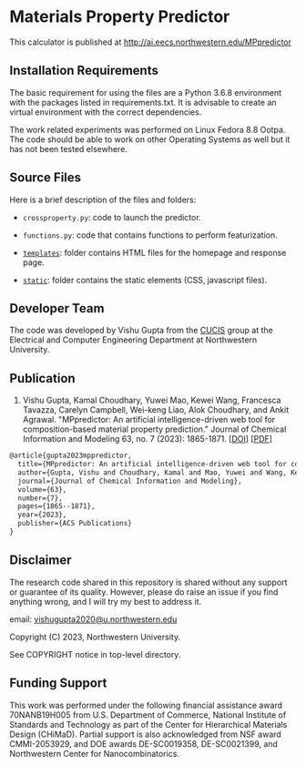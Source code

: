 # Materials Property Predictor

This calculator is published at http://ai.eecs.northwestern.edu/MPpredictor

## Installation Requirements

The basic requirement for using the files are a Python 3.6.8 environment with the packages listed in requirements.txt. It is advisable to create an virtual environment with the correct dependencies.

The work related experiments was performed on Linux Fedora 8.8 Ootpa. The code should be able to work on other Operating Systems as well but it has not been tested elsewhere.

## Source Files
  
Here is a brief description of the files and folders:

* `crossproperty.py`: code to launch the predictor.

* `functions.py`: code that contains functions to perform featurization.

* [`templates`](./templates): folder contains HTML files for the homepage and response page.

* [`static`](./static): folder contains the static elements (CSS, javascript files).

## Developer Team

The code was developed by Vishu Gupta from the <a href="http://cucis.ece.northwestern.edu/">CUCIS</a> group at the Electrical and Computer Engineering Department at Northwestern University.

## Publication

1. Vishu Gupta, Kamal Choudhary, Yuwei Mao, Kewei Wang, Francesca Tavazza, Carelyn Campbell, Wei-keng Liao, Alok Choudhary, and Ankit Agrawal. "MPpredictor: An artificial intelligence-driven web tool for composition-based material property prediction." Journal of Chemical Information and Modeling 63, no. 7 (2023): 1865-1871. [<a href="https://pubs.acs.org/doi/full/10.1021/acs.jcim.3c00307">DOI</a>] [<a href="https://pubs.acs.org/doi/epdf/10.1021/acs.jcim.3c00307">PDF</a>]

```tex
@article{gupta2023mppredictor,
  title={MPpredictor: An artificial intelligence-driven web tool for composition-based material property prediction},
  author={Gupta, Vishu and Choudhary, Kamal and Mao, Yuwei and Wang, Kewei and Tavazza, Francesca and Campbell, Carelyn and Liao, Wei-keng and Choudhary, Alok and Agrawal, Ankit},
  journal={Journal of Chemical Information and Modeling},
  volume={63},
  number={7},
  pages={1865--1871},
  year={2023},
  publisher={ACS Publications}
}
```

## Disclaimer

The research code shared in this repository is shared without any support or guarantee of its quality. However, please do raise an issue if you find anything wrong, and I will try my best to address it.

email: vishugupta2020@u.northwestern.edu

Copyright (C) 2023, Northwestern University.

See COPYRIGHT notice in top-level directory.

## Funding Support

This work was performed under the following financial assistance award 70NANB19H005 from U.S. Department of Commerce, National Institute of Standards and Technology as part of the Center for Hierarchical Materials Design (CHiMaD). Partial support is also acknowledged from NSF award CMMI-2053929, and DOE awards DE-SC0019358, DE-SC0021399, and Northwestern Center for Nanocombinatorics.
